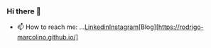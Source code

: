 ### Hi there 👋
- 📫 How to reach me: ...[Linkedin](https://www.linkedin.com/in/rodrigo-marcolino-92125864/)[Instagram](https://www.instagram.com/rodrigomarcolinodeoliveira/)[Blog][https://rodrigo-marcolino.github.io/]
<!--
**rodrigo-marcolino/rodrigo-marcolino** is a ✨ _special_ ✨ repository because its `README.md` (this file) appears on your GitHub profile.

Here are some ideas to get you started:

- 🔭 I’m currently working on ...
- 🌱 I’m currently learning ...
- 👯 I’m looking to collaborate on ...
- 🤔 I’m looking for help with ...
- 💬 Ask me about ...
- 📫 How to reach me: ...[Linkedin](https://www.linkedin.com/in/rodrigo-marcolino-92125864/)[Instagram](https://www.instagram.com/rodrigomarcolinodeoliveira/)[Blog][https://rodrigo-marcolino.github.io/]
- 😄 Pronouns: ...
- ⚡ Fun fact: ...
-->
